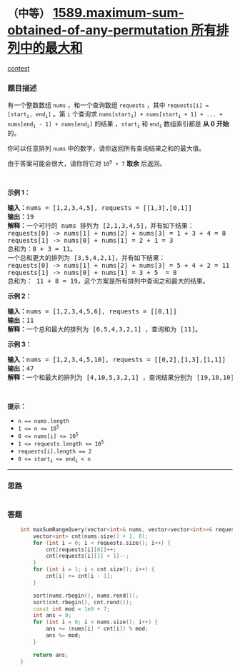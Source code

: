 # `（中等）` [1589.maximum-sum-obtained-of-any-permutation 所有排列中的最大和](https://leetcode-cn.com/problems/maximum-sum-obtained-of-any-permutation/)

[contest](https://leetcode-cn.com/contest/biweekly-contest-35/problems/maximum-sum-obtained-of-any-permutation/)

### 题目描述
<p>有一个整数数组&nbsp;<code>nums</code>&nbsp;，和一个查询数组&nbsp;<code>requests</code>&nbsp;，其中&nbsp;<code>requests[i] = [start<sub>i</sub>, end<sub>i</sub>]</code>&nbsp;。第&nbsp;<code>i</code>&nbsp;个查询求&nbsp;<code>nums[start<sub>i</sub>] + nums[start<sub>i</sub> + 1] + ... + nums[end<sub>i</sub> - 1] + nums[end<sub>i</sub>]</code>&nbsp;的结果&nbsp;，<code>start<sub>i</sub></code> 和&nbsp;<code>end<sub>i</sub></code>&nbsp;数组索引都是 <strong>从 0 开始</strong> 的。</p>

<p>你可以任意排列 <code>nums</code>&nbsp;中的数字，请你返回所有查询结果之和的最大值。</p>

<p>由于答案可能会很大，请你将它对&nbsp;<code>10<sup>9</sup> + 7</code>&nbsp;<strong>取余</strong>&nbsp;后返回。</p>

<p>&nbsp;</p>

<p><strong>示例 1：</strong></p>

<pre><strong>输入：</strong>nums = [1,2,3,4,5], requests = [[1,3],[0,1]]
<strong>输出：</strong>19
<strong>解释：</strong>一个可行的 nums 排列为 [2,1,3,4,5]，并有如下结果：
requests[0] -> nums[1] + nums[2] + nums[3] = 1 + 3 + 4 = 8
requests[1] -> nums[0] + nums[1] = 2 + 1 = 3
总和为：8 + 3 = 11。
一个总和更大的排列为 [3,5,4,2,1]，并有如下结果：
requests[0] -> nums[1] + nums[2] + nums[3] = 5 + 4 + 2 = 11
requests[1] -> nums[0] + nums[1] = 3 + 5  = 8
总和为： 11 + 8 = 19，这个方案是所有排列中查询之和最大的结果。
</pre>

<p><strong>示例 2：</strong></p>

<pre><strong>输入：</strong>nums = [1,2,3,4,5,6], requests = [[0,1]]
<strong>输出：</strong>11
<strong>解释：</strong>一个总和最大的排列为 [6,5,4,3,2,1] ，查询和为 [11]。</pre>

<p><strong>示例 3：</strong></p>

<pre><strong>输入：</strong>nums = [1,2,3,4,5,10], requests = [[0,2],[1,3],[1,1]]
<strong>输出：</strong>47
<strong>解释：</strong>一个和最大的排列为 [4,10,5,3,2,1] ，查询结果分别为 [19,18,10]。</pre>

<p>&nbsp;</p>

<p><strong>提示：</strong></p>

<ul>
	<li><code>n == nums.length</code></li>
	<li><code>1 <= n <= 10<sup>5</sup></code></li>
	<li><code>0 <= nums[i]&nbsp;<= 10<sup>5</sup></code></li>
	<li><code>1 <= requests.length <=&nbsp;10<sup>5</sup></code></li>
	<li><code>requests[i].length == 2</code></li>
	<li><code>0 <= start<sub>i</sub>&nbsp;<= end<sub>i</sub>&nbsp;<&nbsp;n</code></li>
</ul>


---
### 思路
```
```



### 答题
``` C++
    int maxSumRangeQuery(vector<int>& nums, vector<vector<int>>& requests) {
        vector<int> cnt(nums.size() + 1, 0);
        for (int i = 0; i < requests.size(); i++) {
            cnt[requests[i][0]]++;
            cnt[requests[i][1] + 1]--;
        }
        for (int i = 1; i < cnt.size(); i++) {
            cnt[i] += cnt[i - 1];
        }

        sort(nums.rbegin(), nums.rend());
        sort(cnt.rbegin(), cnt.rend());
        const int mod = 1e9 + 7;
        int ans = 0;
        for (int i = 0; i < nums.size(); i++) {
            ans += (nums[i] * cnt[i]) % mod;
            ans %= mod;
        }

        return ans;
    }
```




